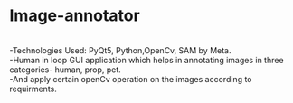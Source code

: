 # Image-annotator

<br /> -Technologies Used: PyQt5, Python,OpenCv, SAM by Meta.
<br />-Human in loop GUI application which helps in annotating images in three categories- human, prop, pet.
<br />-And apply certain openCv operation on the images according to requirments.
